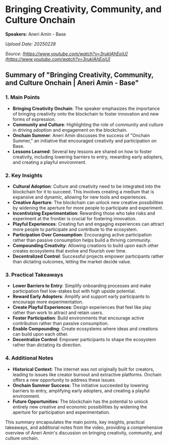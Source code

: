 # Bringing Creativity, Community, and Culture Onchain

**Speakers:** Aneri Amin - Base


*Upload Date: 20250228*

*Source: [https://www.youtube.com/watch?v=3rukIAhEoiU](https://www.youtube.com/watch?v=3rukIAhEoiU)*

## Summary of "Bringing Creativity, Community, and Culture Onchain | Aneri Amin - Base"

### 1. Main Points
- **Bringing Creativity Onchain**: The speaker emphasizes the importance of bringing creativity onto the blockchain to foster innovation and new forms of expression.
- **Community and Culture**: Highlighting the role of community and culture in driving adoption and engagement on the blockchain.
- **Onchain Summer**: Aneri Amin discusses the success of "Onchain Summer," an initiative that encouraged creativity and participation on Base.
- **Lessons Learned**: Several key lessons are shared on how to foster creativity, including lowering barriers to entry, rewarding early adopters, and creating a playful environment.

### 2. Key Insights
- **Cultural Adoption**: Culture and creativity need to be integrated into the blockchain for it to succeed. This involves creating a medium that is expansive and dynamic, allowing for new tools and experiences.
- **Creative Aperture**: The blockchain can unlock new creative possibilities by widening the aperture for more people to participate and experiment.
- **Incentivizing Experimentation**: Rewarding those who take risks and experiment at the frontier is crucial for fostering innovation.
- **Playful Experiences**: Creating fun and engaging experiences can attract more people to participate and contribute to the ecosystem.
- **Participation Over Consumption**: Encouraging active participation rather than passive consumption helps build a thriving community.
- **Compounding Creativity**: Allowing creations to build upon each other creates ecosystems that evolve and flourish over time.
- **Decentralized Control**: Successful projects empower participants rather than dictating outcomes, letting the market decide value.

### 3. Practical Takeaways
- **Lower Barriers to Entry**: Simplify onboarding processes and make participation feel low-stakes but with high upside potential.
- **Reward Early Adopters**: Amplify and support early participants to encourage more experimentation.
- **Create Playful Experiences**: Design experiences that feel like play rather than work to attract and retain users.
- **Foster Participation**: Build environments that encourage active contribution rather than passive consumption.
- **Enable Compounding**: Create ecosystems where ideas and creations can build upon each other.
- **Decentralize Control**: Empower participants to shape the ecosystem rather than dictating its direction.

### 4. Additional Notes
- **Historical Context**: The internet was not originally built for creators, leading to issues like creator burnout and extractive platforms. Onchain offers a new opportunity to address these issues.
- **Onchain Summer Success**: The initiative succeeded by lowering barriers to entry, amplifying early adopters, and creating a playful environment.
- **Future Opportunities**: The blockchain has the potential to unlock entirely new creative and economic possibilities by widening the aperture for participation and experimentation.

This summary encapsulates the main points, key insights, practical takeaways, and additional notes from the video, providing a comprehensive overview of Aneri Amin's discussion on bringing creativity, community, and culture onchain.